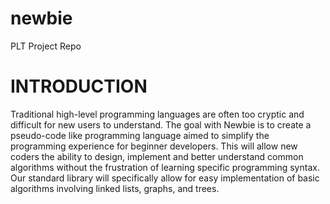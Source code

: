 # newbie
PLT Project Repo

# INTRODUCTION
Traditional high-level programming languages are often too cryptic and difficult for new users to understand. The goal with Newbie is to create a pseudo-code like programming language aimed to simplify the programming experience for beginner developers. This will allow new coders the ability to design, implement  and better understand common algorithms without the frustration of learning specific programming syntax. Our standard library will specifically allow for easy implementation of basic algorithms involving linked lists, graphs, and trees.
